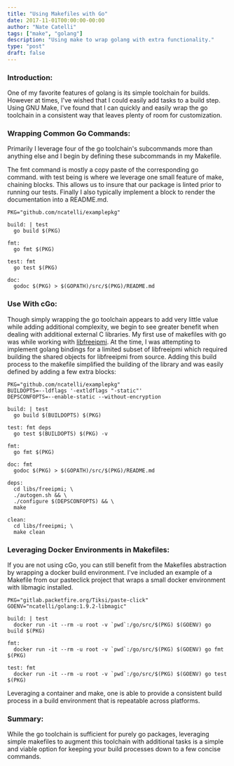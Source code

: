 ```yaml
---
title: "Using Makefiles with Go"
date: 2017-11-01T00:00:00-00:00
author: "Nate Catelli"
tags: ["make", "golang"]
description: "Using make to wrap golang with extra functionality."
type: "post"
draft: false
---
```


### Introduction:
One of my favorite features of golang is its simple toolchain for builds. However at times, I've wished that I could easily add tasks to a build step. Using GNU Make, I've found that I can quickly and easily wrap the go toolchain in a consistent way that leaves plenty of room for customization.

### Wrapping Common Go Commands:
Primarily I leverage four of the go toolchain's subcommands more than anything else and I begin by defining these subcommands in my Makefile.

The fmt command is mostly a copy paste of the corresponding go command. with test being is where we leverage one small feature of make, chaining blocks. This allows us to insure that our package is linted prior to running our tests. Finally I also typically implement a block to render the documentation into a README.md.

```
PKG="github.com/ncatelli/examplepkg"

build: | test
  go build $(PKG)

fmt:
  go fmt $(PKG)

test: fmt
  go test $(PKG)

doc:
  godoc $(PKG) > $(GOPATH)/src/$(PKG)/README.md
```

### Use With cGo:
Though simply wrapping the go toolchain appears to add very little value while adding additional complexity, we begin to see greater benefit when dealing with additional external C libraries. My first use of makefiles with go was while working with [libfreeipmi](https://www.gnu.org/software/freeipmi/). At the time, I was attempting to implement golang bindings for a limited subset of libfreeipmi which required building the shared objects for libfreeipmi from source. Adding this build process to the makefile simplified the building of the library and was easily defined by adding a few extra blocks:

```
PKG="github.com/ncatelli/examplepkg"
BUILDOPTS=--ldflags '-extldflags "-static"'
DEPSCONFOPTS=--enable-static --without-encryption

build: | test
  go build $(BUILDOPTS) $(PKG)

test: fmt deps
  go test $(BUILDOPTS) $(PKG) -v

fmt:
  go fmt $(PKG)

doc: fmt
  godoc $(PKG) > $(GOPATH)/src/$(PKG)/README.md

deps:
  cd libs/freeipmi; \
  ./autogen.sh && \
  ./configure $(DEPSCONFOPTS) && \
  make

clean:
  cd libs/freeipmi; \
  make clean
```

### Leveraging Docker Environments in Makefiles:
If you are not using cGo, you can still benefit from the Makefiles abstraction by wrapping a docker build environment. I've included an example of a Makefile from our pasteclick project that wraps a small docker environment with libmagic installed.

```
PKG="gitlab.packetfire.org/Tiksi/paste-click"
GOENV="ncatelli/golang:1.9.2-libmagic"

build: | test
  docker run -it --rm -u root -v `pwd`:/go/src/$(PKG) $(GOENV) go build $(PKG)

fmt:
  docker run -it --rm -u root -v `pwd`:/go/src/$(PKG) $(GOENV) go fmt $(PKG)

test: fmt
  docker run -it --rm -u root -v `pwd`:/go/src/$(PKG) $(GOENV) go test $(PKG)
```

Leveraging a container and make, one is able to provide a consistent build process in a build environment that is repeatable across platforms.

### Summary:
While the go toolchain is sufficient for purely go packages, leveraging simple makefiles to augment this toolchain with additional tasks is a simple and viable option for keeping your build processes down to a few concise commands.
